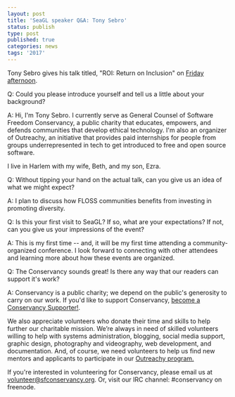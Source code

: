```yaml
---
layout: post
title: 'SeaGL speaker Q&A: Tony Sebro'
status: publish
type: post
published: true
categories: news
tags: '2017'
---
```


Tony Sebro gives his talk titled, "ROI: Return on Inclusion" on [Friday afternoon](https://osem.seagl.org/conferences/seagl2017/program/proposals/372).

Q: Could you please introduce yourself and tell us a little about your background?

A: Hi, I'm Tony Sebro.  I currently serve as General Counsel of Software Freedom Conservancy, a public charity that educates, empowers, and defends communities that develop ethical technology.  I'm also an organizer of Outreachy, an initiative that provides paid internships for people from groups underrepresented in tech to get introduced to free
and open source software.

I live in Harlem with my wife, Beth, and my son, Ezra.

Q: Without tipping your hand on the actual talk, can you give us an idea of what we might expect?

A: I plan to discuss how FLOSS communities benefits from investing in promoting diversity.

Q: Is this your first visit to SeaGL? If so, what are your expectations? If not, can you give us your impressions of the event?

A: This is my first time -- and, it will be my first time attending a community-organized conference.  I look forward to connecting with other attendees and learning more about how these events are organized.

Q: The Conservancy sounds great! Is there any way that our readers can support it's work?

A: Conservancy is a public charity; we depend on the public's generosity to carry on our work. If you'd like to support Conservancy, [become a Conservancy Supporter!](https://sfconservancy.org/supporter).

We also appreciate volunteers who donate their time and skills to help further our charitable mission. We’re always in need of skilled volunteers willing to help with systems administration, blogging, social media support, graphic design, photography and videography, web development, and documentation.  And, of course, we need volunteers to help us find new mentors and applicants to participate in our [Outreachy program.](https://www.outreachy.org/)

If you're interested in volunteering for Conservancy, please email us at volunteer@sfconservancy.org. Or, visit our IRC channel:  #conservancy on freenode.
